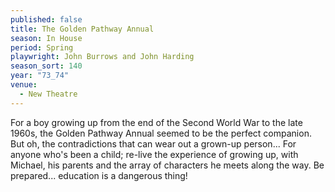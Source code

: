 ```yaml
---
published: false
title: The Golden Pathway Annual
season: In House
period: Spring
playwright: John Burrows and John Harding
season_sort: 140
year: "73_74"
venue:
  - New Theatre
---
```


For a boy growing up from the end of the Second World War to the late 1960s, the Golden Pathway Annual seemed to be the perfect companion. But oh, the contradictions that can wear out a grown-up person... For anyone who's been a child; re-live the experience of growing up, with Michael, his parents and the array of characters he meets along the way. Be prepared... education is a dangerous thing!
